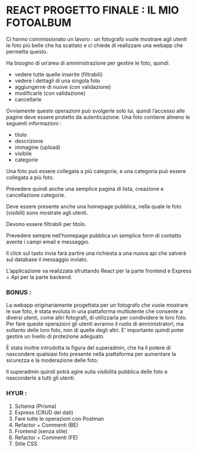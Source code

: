 # REACT PROGETTO FINALE : IL MIO FOTOALBUM

Ci hanno commissionato un lavoro : un fotografo vuole mostrare agli utenti le foto più belle che ha scattato e ci chiede di realizzare una webapp che permetta questo.

Ha bisogno di un’area di amministrazione per gestire le foto, quindi:

- vedere tutte quelle inserite (filtrabili)
- vedere i dettagli di una singola foto
- aggiungerne di nuove (con validazione)
- modificarle (con validazione)
- cancellarle

Ovviamente queste operazioni può svolgerle solo lui, quindi l’accesso alle pagine deve essere protetto da autenticazione.
Una foto contiene almeno le seguenti informazioni :

- titolo
- descrizione
- immagine (upload)
- visibile
- categorie

Una foto può essere collegata a più categorie, e una categoria può essere collegata a più foto.

Prevedere quindi anche una semplice pagina di lista, creazione e cancellazione categorie.

Deve essere presente anche una homepage pubblica, nella quale le foto (visibili) sono mostrate agli utenti.

Devono essere filtrabili per titolo.

Prevedere sempre nell’homepage pubblica un semplice form di contatto avente i campi email e messaggio.

Il click sul tasto invia farà partire una richiesta a una nuova api che salverà sul database il messaggio inviato.

L’applicazione va realizzata sfruttando React per la parte frontend e Express + Api per la parte backend.

### BONUS :

La webapp originariamente progettata per un fotografo che vuole mostrare le sue foto, è stata evoluta in una piattaforma multiutente che consente a diversi utenti, come altri fotografi, di utilizzarla per condividere le loro foto. Per fare queste operazioni gli utenti avranno il ruolo di amministratori, ma soltanto delle loro foto, non di quelle degli altri. E’ importante quindi poter gestire un livello di protezione adeguato.

È stata inoltre introdotta la figura del superadmin, che ha il potere di nascondere qualsiasi foto presente nella piattaforma per aumentare la sicurezza e la moderazione delle foto.

Il superadmin quindi potrà agire sulla visibilità pubblica delle foto e nasconderle a tutti gli utenti.

### HYUR :

1. Schema (Prisma)
2. Express (CRUD dei dati)
3. Fare tutte le operazioni con Postman
4. Refactor + Commenti (BE)
5. Frontend (senza stile)
6. Refactor + Commenti (FE)
7. Stile CSS
